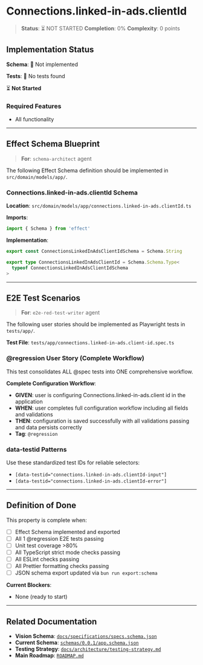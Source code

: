 # Connections.linked-in-ads.clientId

> **Status**: ⏳ NOT STARTED
> **Completion**: 0%
> **Complexity**: 0 points

## Implementation Status

**Schema**: 🔴 Not implemented

**Tests**: 🔴 No tests found

⏳ **Not Started**

### Required Features

- All functionality

---

## Effect Schema Blueprint

> **For**: `schema-architect` agent

The following Effect Schema definition should be implemented in `src/domain/models/app/`.

### Connections.linked-in-ads.clientId Schema

**Location**: `src/domain/models/app/connections.linked-in-ads.clientId.ts`

**Imports**:

```typescript
import { Schema } from 'effect'
```

**Implementation**:

```typescript
export const ConnectionsLinkedInAdsClientIdSchema = Schema.String

export type ConnectionsLinkedInAdsClientId = Schema.Schema.Type<
  typeof ConnectionsLinkedInAdsClientIdSchema
>
```

---

## E2E Test Scenarios

> **For**: `e2e-red-test-writer` agent

The following user stories should be implemented as Playwright tests in `tests/app/`.

**Test File**: `tests/app/connections.linked-in-ads.client-id.spec.ts`

### @regression User Story (Complete Workflow)

This test consolidates ALL @spec tests into ONE comprehensive workflow.

**Complete Configuration Workflow**:

- **GIVEN**: user is configuring Connections.linked-in-ads.client id in the application
- **WHEN**: user completes full configuration workflow including all fields and validations
- **THEN**: configuration is saved successfully with all validations passing and data persists correctly
- **Tag**: `@regression`

### data-testid Patterns

Use these standardized test IDs for reliable selectors:

- `[data-testid="connections.linked-in-ads.clientId-input"]`
- `[data-testid="connections.linked-in-ads.clientId-error"]`

---

## Definition of Done

This property is complete when:

- [ ] Effect Schema implemented and exported
- [ ] All 1 @regression E2E tests passing
- [ ] Unit test coverage >80%
- [ ] All TypeScript strict mode checks passing
- [ ] All ESLint checks passing
- [ ] All Prettier formatting checks passing
- [ ] JSON schema export updated via `bun run export:schema`

**Current Blockers**:

- None (ready to start)

---

## Related Documentation

- **Vision Schema**: [`docs/specifications/specs.schema.json`](../specs.schema.json)
- **Current Schema**: [`schemas/0.0.1/app.schema.json`](../../schemas/0.0.1/app.schema.json)
- **Testing Strategy**: [`docs/architecture/testing-strategy.md`](../../architecture/testing-strategy.md)
- **Main Roadmap**: [`ROADMAP.md`](../../../ROADMAP.md)
